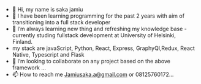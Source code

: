 - 👋 Hi, my name is saka jamiu
- 👀 I have been learning programming for the past 2 years with aim of transitioning into  a full stack developer  
- 🌱 I’m always learning new thing and refreshing my knowledge base - currently studing fullstack development at University of Helsinki, Finland.
-  my stack are javaScript, Python, React, Express, GraphyQl,Redux, React Native, Typescript and Flask
- 💞️ I’m looking to collaborate on  any project based on the above framework ...
- 📫 How to reach me  Jamiusaka.a@gmail.com or 08125760172...

<!---
sakajamiu/sakajamiu is a ✨ special ✨ repository because its `README.md` (this file) appears on your GitHub profile.
You can click the Preview link to take a look at your changes.
--->
